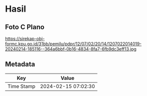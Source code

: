 # Hasil

## Foto C Plano

https://sirekap-obj-formc.kpu.go.id/31bb/pemilu/pdpr/12/07/02/20/14/1207022014019-20240214-185116--364a6bbf-0b16-4834-8fa7-6fb9dc3eff13.jpg


## Metadata

| Key        | Value               |
| ---------- | ------------------- |
| Time Stamp | 2024-02-15 07:02:30 |



